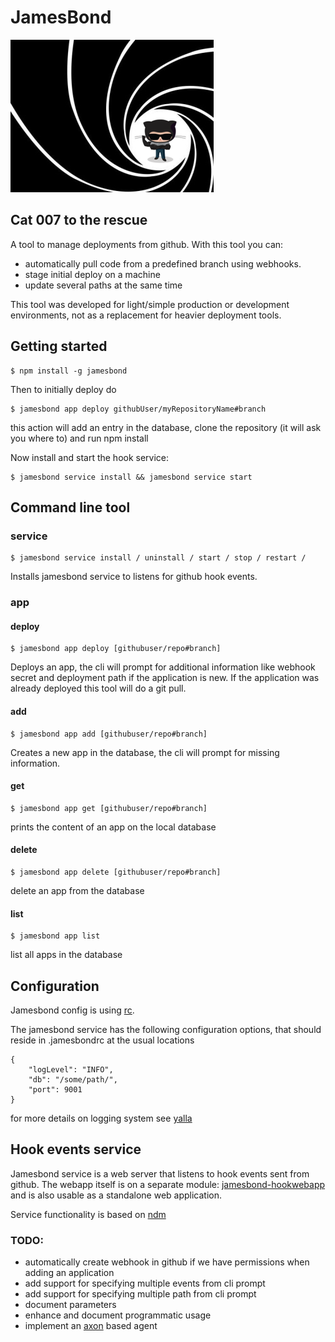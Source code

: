 # JamesBond
![logo](media/logo.png)
## Cat 007 to the rescue
A tool to manage deployments from github.
With this tool you can:
* automatically pull code from a predefined branch using webhooks. 
* stage initial deploy on a machine
* update several paths at the same time

This tool was developed for light/simple production or development environments, not as a replacement for heavier deployment tools.

## Getting started
```
$ npm install -g jamesbond
```
Then to initially deploy do
```
$ jamesbond app deploy githubUser/myRepositoryName#branch
```
this action will add an entry in the database, clone the repository (it will ask you where to) and run npm install

Now install and start the hook service:
```
$ jamesbond service install && jamesbond service start
```

## Command line tool

### service 
```
$ jamesbond service install / uninstall / start / stop / restart / 
```
Installs jamesbond service to listens for github hook events.
### app
#### deploy
```
$ jamesbond app deploy [githubuser/repo#branch]
```
Deploys an app, the cli will prompt for additional information like webhook secret and deployment path if the application is new. If the application was already deployed this tool will do a git pull.
#### add
```
$ jamesbond app add [githubuser/repo#branch]
```
Creates a new app in the database, the cli will prompt for missing information.
#### get
```
$ jamesbond app get [githubuser/repo#branch]
```
prints the content of an app on the local database
#### delete
```
$ jamesbond app delete [githubuser/repo#branch]
```
delete an app from the database
#### list
```
$ jamesbond app list
```
list all apps in the database

## Configuration
Jamesbond config is using [rc](http://github.com/dominictarr/rc). 

The jamesbond service has the following configuration options, that should reside in .jamesbondrc at the usual locations
```
{
    "logLevel": "INFO",  
    "db": "/some/path/",
    "port": 9001
}
```
for more details on logging system see [yalla](https://github.com/kessler/node-yalla)

## Hook events service
Jamesbond service is a web server that listens to hook events sent from github. The webapp itself is on a separate module:  [jamesbond-hookwebapp](https://github.com/kessler/node-jamesbond-hookwebapp) and is also usable as a standalone web application.

Service functionality is based on [ndm](http://npmjs.org/package/ndm)

### TODO: 
* automatically create webhook in github if we have permissions when adding an application
* add support for specifying multiple events from cli prompt
* add support for specifying multiple path from cli prompt
* document parameters
* enhance and document programmatic usage
* implement an [axon](https://github.com/tj/axon) based agent